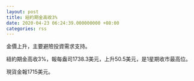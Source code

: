 ```yaml
---
layout: post
title: 紐約期金高收3%
date: 2020-04-23 06:24:39.000000000 +08:00
categories: rss
---
```


金價上升，主要避險投資需求支持。

紐約期金高收3%，報每盎司1738.3美元，上升50.5美元，是1星期收市最高位。

現貨金報1715美元。
